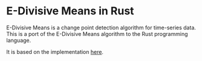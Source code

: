 # E-Divisive Means in Rust

E-Divisive Means is a change point detection algorithm for time-series data. This is 
a port of the E-Divisive Means algorithm to the Rust programming language.

It is based on the implementation [here](https://github.com/mongodb/signal-processing-algorithms).
